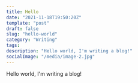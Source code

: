 ```yaml
---
title: Hello
date: "2021-11-18T19:50:20Z"
template: "post"
draft: false
slug: "hello-world"
category: "Writing"
tags:
description: "Hello world, I'm writing a blog!"
socialImage: "/media/image-2.jpg"
---
```


 Hello world, I'm writing a blog!